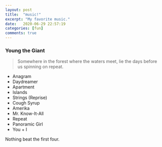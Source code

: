 ```yaml
---
layout: post
title:  "music!"
excerpt: "My favorite music."
date:   2020-06-29 22:57:19
categories: [fun]
comments: true
---
```

### Young the Giant



> Somewhere in the forest where the waters meet, lie the days before us spinning on repeat.

* Anagram
* Daydreamer
* Apartment
* Islands
* Strings (Reprise)
* Cough Syrup
* Amerika
* Mr. Know-It-All
* Repeat
* Panoramic Girl
* You + I

Nothing beat the first four.
